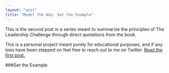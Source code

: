 ```yaml
---
layout: "post"
title: "Model the Way: Set the Example"
---
```


This is the second post in a series meant to summarize the principles of The Leadership Challenge through direct quotations from the book. 

This is a personal project meant purely for educational purposes, and if any toes have been stepped on feel free to reach out to me on Twitter. [Read the first post.](http://shelbyspees.github.io/speesblog/2014/11/14/clarify-values.html)

###Set the Example
